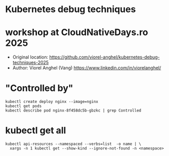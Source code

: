 # Kubernetes debug techniques
# workshop at CloudNativeDays.ro 2025

- Original location: https://github.com/viorel-anghel/kubernetes-debug-techniques-2025
- Author: Viorel Anghel (Vang) https://www.linkedin.com/in/viorelanghel/

# "Controlled by"

```
kubectl create deploy nginx --image=nginx
kubectl get pods
kubectl describe pod nginx-8f458dc5b-gbzkc | grep Controlled
```

# kubectl get all

```
kubectl api-resources --namespaced --verbs=list  -o name | \
  xargs -n 1 kubectl get --show-kind --ignore-not-found -n <namespace>

```

